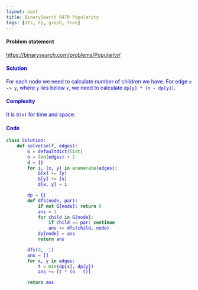 ```yaml
---
layout: post
title: BinarySearch 0470 Popularity
tags: [dfs, dp, graph, tree]
---
```


#### Problem statement

<a href="https://binarysearch.com/problems/Popularity/"> <font color = blue>https://binarysearch.com/problems/Popularity/

#### Solution
For each node we need to calculate number of children we have. For edge `x -> y`, where `y` lies below `x`, we need to calculate `dp[y] * (n - dp[y])`.

#### Complexity
It is `O(n)` for time and space.

#### Code
```python
class Solution:
    def solve(self, edges):
        G = defaultdict(list)
        n = len(edges) + 1
        d = {}
        for i, (x, y) in enumerate(edges):
            G[x] += [y]
            G[y] += [x]
            d[x, y] = i

        dp = {}
        def dfs(node, par):
            if not G[node]: return 0
            ans = 1
            for child in G[node]:
                if child == par: continue
                ans += dfs(child, node)
            dp[node] = ans
            return ans

        dfs(0, -1)
        ans = []
        for x, y in edges:
            t = min(dp[x], dp[y])
            ans += [t * (n - t)]

        return ans
```
